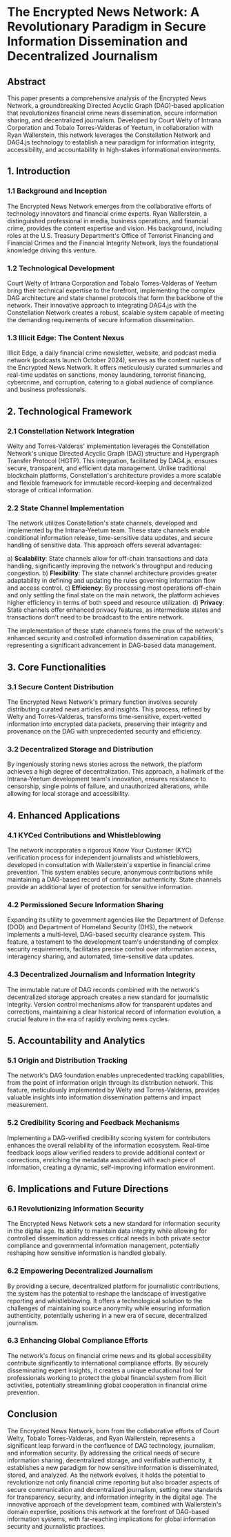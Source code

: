 # The Encrypted News Network: A Revolutionary Paradigm in Secure Information Dissemination and Decentralized Journalism

## Abstract

This paper presents a comprehensive analysis of the Encrypted News Network, a groundbreaking Directed Acyclic Graph (DAG)-based application that revolutionizes financial crime news dissemination, secure information sharing, and decentralized journalism. Developed by Court Welty of Intrana Corporation and Tobalo Torres-Valderas of Yeetum, in collaboration with Ryan Wallerstein, this network leverages the Constellation Network and DAG4.js technology to establish a new paradigm for information integrity, accessibility, and accountability in high-stakes informational environments.

## 1. Introduction

### 1.1 Background and Inception

The Encrypted News Network emerges from the collaborative efforts of technology innovators and financial crime experts. Ryan Wallerstein, a distinguished professional in media, business operations, and financial crime, provides the content expertise and vision. His background, including roles at the U.S. Treasury Department's Office of Terrorist Financing and Financial Crimes and the Financial Integrity Network, lays the foundational knowledge driving this venture.

### 1.2 Technological Development

Court Welty of Intrana Corporation and Tobalo Torres-Valderas of Yeetum bring their technical expertise to the forefront, implementing the complex DAG architecture and state channel protocols that form the backbone of the network. Their innovative approach to integrating DAG4.js with the Constellation Network creates a robust, scalable system capable of meeting the demanding requirements of secure information dissemination.

### 1.3 Illicit Edge: The Content Nexus

Illicit Edge, a daily financial crime newsletter, website, and podcast media network (podcasts launch October 2024), serves as the content nucleus of the Encrypted News Network. It offers meticulously curated summaries and real-time updates on sanctions, money laundering, terrorist financing, cybercrime, and corruption, catering to a global audience of compliance and business professionals.

## 2. Technological Framework

### 2.1 Constellation Network Integration

Welty and Torres-Valderas' implementation leverages the Constellation Network's unique Directed Acyclic Graph (DAG) structure and Hypergraph Transfer Protocol (HGTP). This integration, facilitated by DAG4.js, ensures secure, transparent, and efficient data management. Unlike traditional blockchain platforms, Constellation's architecture provides a more scalable and flexible framework for immutable record-keeping and decentralized storage of critical information.

### 2.2 State Channel Implementation

The network utilizes Constellation's state channels, developed and implemented by the Intrana-Yeetum team. These state channels enable conditional information release, time-sensitive data updates, and secure handling of sensitive data. This approach offers several advantages:

a) **Scalability**: State channels allow for off-chain transactions and data handling, significantly improving the network's throughput and reducing congestion.
b) **Flexibility**: The state channel architecture provides greater adaptability in defining and updating the rules governing information flow and access control.
c) **Efficiency**: By processing most operations off-chain and only settling the final state on the main network, the platform achieves higher efficiency in terms of both speed and resource utilization.
d) **Privacy**: State channels offer enhanced privacy features, as intermediate states and transactions don't need to be broadcast to the entire network.

The implementation of these state channels forms the crux of the network's enhanced security and controlled information dissemination capabilities, representing a significant advancement in DAG-based data management.

## 3. Core Functionalities

### 3.1 Secure Content Distribution

The Encrypted News Network's primary function involves securely distributing curated news articles and insights. This process, refined by Welty and Torres-Valderas, transforms time-sensitive, expert-vetted information into encrypted data packets, preserving their integrity and provenance on the DAG with unprecedented security and efficiency.

### 3.2 Decentralized Storage and Distribution

By ingeniously storing news stories across the network, the platform achieves a high degree of decentralization. This approach, a hallmark of the Intrana-Yeetum development team's innovation, ensures resistance to censorship, single points of failure, and unauthorized alterations, while allowing for local storage and accessibility.

## 4. Enhanced Applications

### 4.1 KYCed Contributions and Whistleblowing

The network incorporates a rigorous Know Your Customer (KYC) verification process for independent journalists and whistleblowers, developed in consultation with Wallerstein's expertise in financial crime prevention. This system enables secure, anonymous contributions while maintaining a DAG-based record of contributor authenticity. State channels provide an additional layer of protection for sensitive information.

### 4.2 Permissioned Secure Information Sharing

Expanding its utility to government agencies like the Department of Defense (DOD) and Department of Homeland Security (DHS), the network implements a multi-level, DAG-based security clearance system. This feature, a testament to the development team's understanding of complex security requirements, facilitates precise control over information access, interagency sharing, and automated, time-sensitive data updates.

### 4.3 Decentralized Journalism and Information Integrity

The immutable nature of DAG records combined with the network's decentralized storage approach creates a new standard for journalistic integrity. Version control mechanisms allow for transparent updates and corrections, maintaining a clear historical record of information evolution, a crucial feature in the era of rapidly evolving news cycles.

## 5. Accountability and Analytics

### 5.1 Origin and Distribution Tracking

The network's DAG foundation enables unprecedented tracking capabilities, from the point of information origin through its distribution network. This feature, meticulously implemented by Welty and Torres-Valderas, provides valuable insights into information dissemination patterns and impact measurement.

### 5.2 Credibility Scoring and Feedback Mechanisms

Implementing a DAG-verified credibility scoring system for contributors enhances the overall reliability of the information ecosystem. Real-time feedback loops allow verified readers to provide additional context or corrections, enriching the metadata associated with each piece of information, creating a dynamic, self-improving information environment.

## 6. Implications and Future Directions

### 6.1 Revolutionizing Information Security

The Encrypted News Network sets a new standard for information security in the digital age. Its ability to maintain data integrity while allowing for controlled dissemination addresses critical needs in both private sector compliance and governmental information management, potentially reshaping how sensitive information is handled globally.

### 6.2 Empowering Decentralized Journalism

By providing a secure, decentralized platform for journalistic contributions, the system has the potential to reshape the landscape of investigative reporting and whistleblowing. It offers a technological solution to the challenges of maintaining source anonymity while ensuring information authenticity, potentially ushering in a new era of secure, decentralized journalism.

### 6.3 Enhancing Global Compliance Efforts

The network's focus on financial crime news and its global accessibility contribute significantly to international compliance efforts. By securely disseminating expert insights, it creates a unique educational tool for professionals working to protect the global financial system from illicit activities, potentially streamlining global cooperation in financial crime prevention.

## Conclusion

The Encrypted News Network, born from the collaborative efforts of Court Welty, Tobalo Torres-Valderas, and Ryan Wallerstein, represents a significant leap forward in the confluence of DAG technology, journalism, and information security. By addressing the critical needs of secure information sharing, decentralized storage, and verifiable authenticity, it establishes a new paradigm for how sensitive information is disseminated, stored, and analyzed. As the network evolves, it holds the potential to revolutionize not only financial crime reporting but also broader aspects of secure communication and decentralized journalism, setting new standards for transparency, security, and information integrity in the digital age. The innovative approach of the development team, combined with Wallerstein's domain expertise, positions this network at the forefront of DAG-based information systems, with far-reaching implications for global information security and journalistic practices.